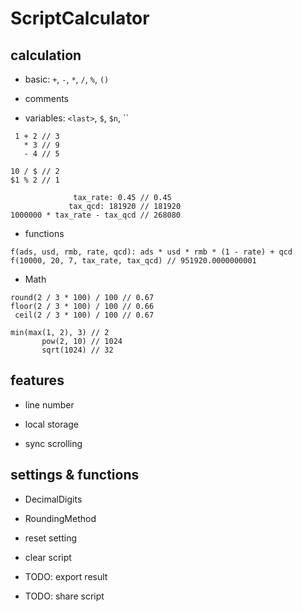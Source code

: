 ScriptCalculator
================

## calculation

- basic: `+`, `-`, `*`, `/`, `%`, `()`

- comments

- variables: `<last>`, `$`, `$n`, ``

```
 1 + 2 // 3
   * 3 // 9
   - 4 // 5

10 / $ // 2
$1 % 2 // 1
```

```
              tax_rate: 0.45 // 0.45
             tax_qcd: 181920 // 181920
1000000 * tax_rate - tax_qcd // 268080
```

- functions

```
f(ads, usd, rmb, rate, qcd): ads * usd * rmb * (1 - rate) + qcd
f(10000, 20, 7, tax_rate, tax_qcd) // 951920.0000000001
```

- Math

```
round(2 / 3 * 100) / 100 // 0.67
floor(2 / 3 * 100) / 100 // 0.66
 ceil(2 / 3 * 100) / 100 // 0.67
```

```
min(max(1, 2), 3) // 2
       pow(2, 10) // 1024
       sqrt(1024) // 32
```

## features

- line number

- local storage

- sync scrolling

## settings & functions

- DecimalDigits

- RoundingMethod

- reset setting

- clear script

- TODO: export result

- TODO: share script

